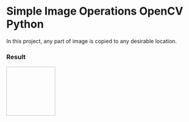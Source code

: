 <h1>
Simple Image Operations OpenCV Python
</h1>
<p>
  In this project, any part of image is copied to any desirable location.
</p>
<h3>Result</h3>
<div><img scr="imgsol.PNG"style="width:128px;height:128px;">
</div>

